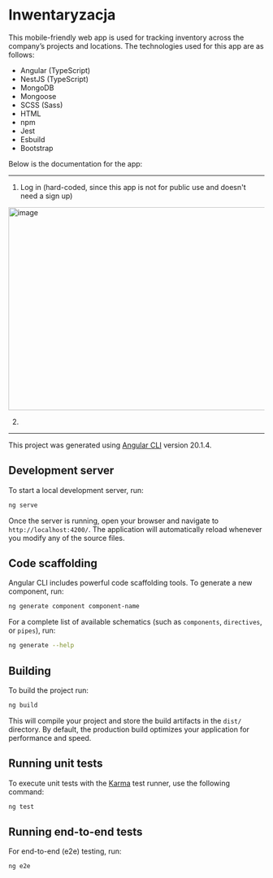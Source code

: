 # Inwentaryzacja

This mobile-friendly web app is used for tracking inventory across the company’s projects and locations. The technologies used for this app are as follows:

- Angular (TypeScript)
- NestJS (TypeScript)
- MongoDB
- Mongoose
- SCSS (Sass)
- HTML
- npm
- Jest
- Esbuild
- Bootstrap
   
Below is the documentation for the app:

--------------------------------------------------------------------
1. Log in (hard-coded, since this app is not for public use and doesn't need a sign up)
<img width="600" height="400" alt="image" src="https://github.com/user-attachments/assets/0d390842-afba-4b69-af7d-f23a4a3ee7a6" />

2. 


------------------------------------------------------------
This project was generated using [Angular CLI](https://github.com/angular/angular-cli) version 20.1.4.

## Development server

To start a local development server, run:

```bash
ng serve
```

Once the server is running, open your browser and navigate to `http://localhost:4200/`. The application will automatically reload whenever you modify any of the source files.

## Code scaffolding

Angular CLI includes powerful code scaffolding tools. To generate a new component, run:

```bash
ng generate component component-name
```

For a complete list of available schematics (such as `components`, `directives`, or `pipes`), run:

```bash
ng generate --help
```

## Building

To build the project run:

```bash
ng build
```

This will compile your project and store the build artifacts in the `dist/` directory. By default, the production build optimizes your application for performance and speed.

## Running unit tests

To execute unit tests with the [Karma](https://karma-runner.github.io) test runner, use the following command:

```bash
ng test
```

## Running end-to-end tests

For end-to-end (e2e) testing, run:

```bash
ng e2e
```




